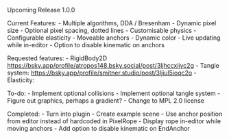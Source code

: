 Upcoming Release 1.0.0

Current Features:
	- Multiple algorithms, DDA / Bresenham
	- Dynamic pixel size
	- Optional pixel spacing, dotted lines
	- Customisable physics
	- Configurable elasticity
	- Moveable anchors
	- Dynamic color
	- Live updating while in-editor 
	- Option to disable kinematic on anchors 

Requested features:
	- RigidBody2D https://bsky.app/profile/atropos148.bsky.social/post/3ljhccxiiyc2g
	- Tangle system: https://bsky.app/profile/smitner.studio/post/3ljiul5ioqc2o
	- Elasticity: 

To-do:
	- Implement optional collisions
	- Implement optional tangle system
	- Figure out graphics, perhaps a gradient? 
	- Change to MPL 2.0 license

Completed:
	- Turn into plugin
	- Create example scene
	- Use anchor position from editor instead of hardcoded in PixelRope
	- Display rope in-editor while moving anchors
	- Add option to disable kinematic on EndAnchor
